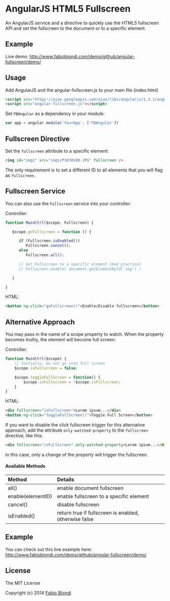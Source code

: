 AngularJS HTML5 Fullscreen 
=======

An AngularJS service and a directive to quickly use the HTML5 fullscreen API and set the fullscreen to the document or to a specific element.

## Example
Live demo: http://www.fabiobiondi.com/demo/github/angular-fullscreen/demo/

## Usage
Add AngularJS and the angular-fullscreen.js to your main file (index.html)
	
```html
<script src="https://ajax.googleapis.com/ajax/libs/angularjs/1.2.1/angular.min.js"></script>
<script src="angular-fullscreen.js"></script>
```


Set `FBAngular` as a dependency in your module:

```javascript
var app = angular.module('YourApp', ['FBAngular'])
```

## Fullscreen Directive
Set the `fullscreen` attribute to a specific element:

```html
<img id="img1" src="imgs/P1030188.JPG" fullscreen />
```
The only requirement is to set a different ID to all elements that you will flag as `fullscreen`.


## Fullscreen Service
You can also use the `Fullscreen` service into your controller:

Controller:
```javascript
function MainCtrl($scope, Fullscreen) {

   $scope.goFullscreen = function () {

      if (Fullscreen.isEnabled())
         Fullscreen.cancel();
      else
         Fullscreen.all();

      // Set Fullscreen to a specific element (bad practice)
      // Fullscreen.enable( document.getElementById('img') )

   }

}
```

HTML:
```html
<button ng-click="goFullscreen()">Enable/Disable fullscreen</button>
```

## Alternative Approach
You may pass in the name of a scope property to watch. When the property
becomes truthy, the element will become full screen:

Controller:
```javascript
function MainCtrl($scope) {
    // Initially, do not go into full screen
    $scope.isFullscreen = false;

    $scope.toggleFullScreen = function() {
        $scope.isFullscreen = !$scope.isFullscreen;
    }
}
```

HTML:
```html
<div fullscreen="isFullscreen">Lorem ipsum...</div>
<button ng-click="toggleFullScreen()">Toggle Full Screen</button>
```

If you want to disable the click fullscreen trigger for this alternative approach, add the attribute `only-watched-property` to the `fullscreen` directive, like this:

```html
<div fullscreen="isFullscreen" only-watched-property>Lorem ipsum...</div>
```

In this case, *only* a change of the property will trigger the fullscreen.

#### Available Methods

Method | Details
:---------------------- | :------ 
all()                  		 | enable document fullscreen
enable(elementID)	 | enable fullscreen to a specific element
cancel()			 | disable fullscreen
isEnabled()			 | return true if fullscreen is enabled, otherwise false



## Example
You can check out this live example here: 
http://www.fabiobiondi.com/demo/github/angular-fullscreen/demo/

## License
The MIT License

Copyright (c) 2014 [Fabio Biondi](http://www.fabiobiondi.com)
